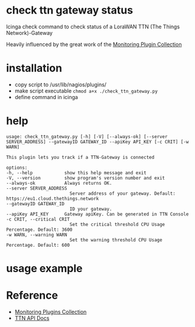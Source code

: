 # check ttn gateway status
Icinga check command to check status of a LoraWAN TTN (The Things Network)-Gateway

Heavily influenced by the great work of the [Monitoring Plugin Collection](https://git.linuxfabrik.ch/linuxfabrik/monitoring-plugins)

# installation

- copy script to /usr/lib/nagios/plugins/
- make script executable `chmod a+x ./check_ttn_gateway.py`
- define command in icinga

# help

```
usage: check_ttn_gateway.py [-h] [-V] [--always-ok] [--server SERVER_ADDRESS] --gatewayID GATEWAY_ID --apiKey API_KEY [-c CRIT] [-w WARN]

This plugin lets you track if a TTN-Gateway is connected

options:
-h, --help            show this help message and exit
-V, --version         show program's version number and exit
--always-ok           Always returns OK.
--server SERVER_ADDRESS
                        Server address of your gateway. Default: https://eu1.cloud.thethings.network
--gatewayID GATEWAY_ID
                        ID your gateway.
--apiKey API_KEY      Gateway apiKey. Can be generated in TTN Console
-c CRIT, --critical CRIT
                        Set the critical threshold CPU Usage Percentage. Default: 3600
-w WARN, --warning WARN
                        Set the warning threshold CPU Usage Percentage. Default: 600
```
# usage example

# Reference
- [Monitoring Plugins Collection](https://git.linuxfabrik.ch/linuxfabrik/monitoring-plugins)
- [TTN API Docs](https://www.thethingsindustries.com/docs/reference/api/gateway_server/)
